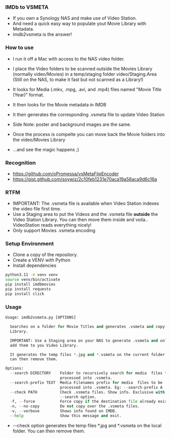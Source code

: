 ### IMDb to VSMETA
* If you own a Synology NAS and make use of Video Station.
* And need a quick easy way to populate yout Movie Library with Metadata.
* imdb2vsmeta is the answer!

### How to use

* I run it off a Mac with access to the NAS video folder.

* I place the Video folders to be scanned outside the Movies Library (normally video/Movies) in a temp/staging folder video/Staging.Area (Still on the NAS, to make it fast but not scanned as a Library!)
* It looks for Media (.mkv, .mpg, .avi, and .mp4) files named "Movie Title (Year)" format.
* It then looks for the Movie metadata in IMDB
* It then generates the corresponding .vsmeta file to update Video Station
* Side Note: poster and background images are the same.
* Once the process is compelte you can move back the Movie folders into the video/Movies Library
* ...and see the magic happens ;)

### Recognition

* https://github.com/oPromessa/vsMetaFileEncoder
* https://gist.github.com/soywiz/2c10feb1231e70aca19a58aca9d6c16a


### RTFM

* IMPORTANT: The .vsmeta file is available when Video Station indexes the video file first time.
* Use a Staging area to put the Videos and the .vsmeta file **outside** the Video Station Library. You can then move them inside and voila.. VideoStation reads everything nicely!
* Only support Movies .vsmeta encoding

### Setup Environment

* Clone a copy of the repository.
* Create a VENV with Python
* Install dependencies

```sh
python3.11 -m venv venv
source venv/bin/activate
pip install imdbmovies
pip install requests
pip install click
```

### Usage
```py
Usage: imdb2vsmeta.py [OPTIONS]

  Searches on a folder for Movie Titles and generates .vsmeta and copy to
  Library.

  IMPORTANT: Use a Staging area on your NAS to generate .vsmeta and only then
  add them to you Video Library.

  It generates the temp files *.jpg and *.vsmeta on the current folder. You
  can then remove them.

Options:
  --search DIRECTORY    Folder to recursively search for media  files to be
                        processed into .vsmeta.
  --search-prefix TEXT  Media Filenames prefix for media  files to be
                        processed into .vsmeta. Eg: --search-prefix A
  --check PATH          Check .vsmeta files. Show info. Exclusive with
                        --search option.
  -f, --force           Force copy if the destination file already exists.
  -n, --no-copy         Do not copy over the .vsmeta files.
  -v, --verbose         Shows info found on IMDB.
  --help                Show this message and exit.
```

* --check option generates the temp files *.jpg and *.vsmeta on the local folder. You can then remove them.
